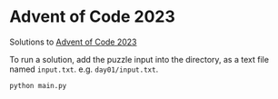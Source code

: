 # Advent of Code 2023

Solutions to [Advent of Code 2023](https://adventofcode.com/2023)

To run a solution, add the puzzle input into the directory, as a text file named `input.txt`. e.g. `day01/input.txt`.

```sh
python main.py
```
